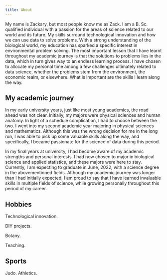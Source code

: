 ```yaml
---
title: About
---
```


My name is Zackary, but most people know me as Zack. I am a B. Sc. qualified individual with a passion for the areas of science related to our world and its future. My skills surround technological innovation and how we can use data to solve problems. With a strong understanding of the biological world, my education has sparked a specific interest in environmental problem solving. The most important lesson that I have learnt throughout my academic journey is that the solutions to problems lies in the data, which in turn gives way to an endless learning process. I have chosen to allocate my personal time among a few challenges ultimately related to data science, whether the problems stem from the environment, the economic realm, or elsewhere. What is important are the skills I learn along the way.

## My academic journey

In my early university years, just like most young academics, the road ahead was not clear. Initially, my majors were physical sciences and human anatomy. In light of a schedule complication, I had to choose between the two. I went into my second academic year majoring in physical sciences and mathematics. Although this was the wrong decision for me in the long run, I was able to pick up some valuable skills along the way, and specifically, I became passionate for the science of data during this period. 

In my final years at university, I had become aware of my academic strengths and personal interests. I had now chosen to major in biological science and applied statistics, and these majors were here to stay. Currently, I am expecting to graduate in June, 2022, with a science degree in the abovementioned fields. Although my academic journey was longer than I had initially expected, I am proud to say that I have learned invaluable skills in multiple   fields of science, while growing personally throughout this period of my career. 

## Hobbies

Technological innovation. 

DIY projects. 

Botany. 

Teaching. 

## Sports

Judo. Athletics.
